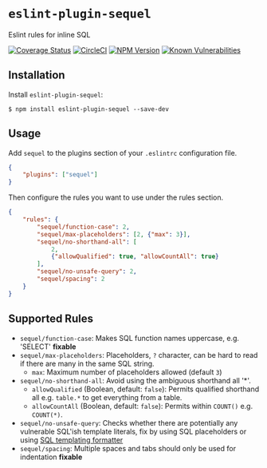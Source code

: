 # `eslint-plugin-sequel`

Eslint rules for inline SQL

[![Coverage Status](https://coveralls.io/repos/github/5app/eslint-plugin-sequel/badge.svg)](https://coveralls.io/github/eslint-plugin-sequel/dare)
[![CircleCI](https://circleci.com/gh/5app/eslint-plugin-sequel.svg?style=shield)](https://circleci.com/gh/5app/eslint-plugin-sequel)
[![NPM Version](https://img.shields.io/npm/v/eslint-plugin-sequel.svg)](https://www.npmjs.com/package/eslint-plugin-sequel)
[![Known Vulnerabilities](https://snyk.io/test/github/5app/eslint-plugin-sequel/badge.svg)](https://snyk.io/test/github/5app/eslint-plugin-sequel)


## Installation

Install `eslint-plugin-sequel`:

```
$ npm install eslint-plugin-sequel --save-dev
```

## Usage

Add `sequel` to the plugins section of your `.eslintrc` configuration file.

```json
{
	"plugins": ["sequel"]
}
```

Then configure the rules you want to use under the rules section.

```json
{
	"rules": {
		"sequel/function-case": 2,
		"sequel/max-placeholders": [2, {"max": 3}],
		"sequel/no-shorthand-all": [
			2,
			{"allowQualified": true, "allowCountAll": true}
		],
		"sequel/no-unsafe-query": 2,
		"sequel/spacing": 2
	}
}
```

## Supported Rules

-   `sequel/function-case`: Makes SQL function names uppercase, e.g. 'SELECT' **fixable**
-   `sequel/max-placeholders`: Placeholders, `?` character, can be hard to read if there are many in the same SQL string.
    -   `max`: Maximum number of placeholders allowed (default `3`)
-   `sequel/no-shorthand-all`: Avoid using the ambiguous shorthand all '\*'.
    -   `allowQualified` (Boolean, default: `false`): Permits qualified shorthand all e.g. `table.*` to get everything from a table.
    -   `allowCountAll` (Boolean, default: `false`): Permits within `COUNT()` e.g. `COUNT(*)`.
-   `sequel/no-unsafe-query`: Checks whether there are potentially any vulnerable SQL'ish template literals, fix by using SQL placeholders or using [SQL templating formatter](https://www.npmjs.com/search?q=sql%20template)
-   `sequel/spacing`: Multiple spaces and tabs should only be used for indentation **fixable**
